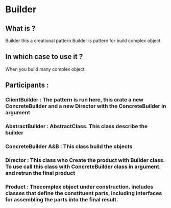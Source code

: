 # Builder

## What is ?
Builder this a creational pattern
Builder is pattern for build complex object

## In which case to use it ?
When you build many complex object 

## Participants :

### ClientBuilder       : The pattern is run here, this crate a new ConcreteBuilder and a new Director with the ConcreteBuilder in argument

### AbstractBuilder     : AbstractClass. This class describe the builder

### ConcreteBuilder A&B : This class build the objects

### Director            : This class who Create the product with Builder class. To use call this class with ConcreteBuilder class in argument. and retrun the                                                                           						  final product

### Product             : Thecomplex object under construction. includes classes that define the constituent parts, including interfaces for assembling the parts                 						  into the final result.